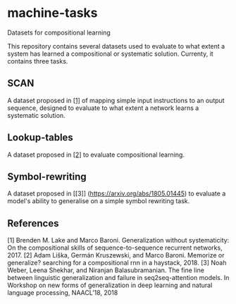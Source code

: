 # machine-tasks
Datasets for compositional learning

This repository contains several datasets used to evaluate to what extent a system has learned a compositional or systematic solution. Currenty, it contains three tasks.

## SCAN

A dataset proposed in [[1]](https://arxiv.org/abs/1711.00350) of mapping simple input instructions to an output sequence, designed to evaluate to what extent a network learns a systematic solution.

## Lookup-tables

A dataset proposed in [[2]](https://arxiv.org/abs/1802.06467) to evaluate compositional learning.

## Symbol-rewriting

A dataset proposed in [[3]] (https://arxiv.org/abs/1805.01445) to evaluate a model's ability to generalise on a simple symbol rewriting task.

## References
\[1\] Brenden M. Lake and Marco Baroni. Generalization without systematicity: On the compositional skills of sequence-to-sequence recurrent networks, 2017.
\[2\] Adam Liška, Germán Kruszewski, and Marco Baroni. Memorize or generalize? searching for a
compositional rnn in a haystack, 2018.
\[3\] Noah Weber, Leena Shekhar, and Niranjan Balasubramanian. The fine line between linguistic
generalization and failure in seq2seq-attention models. In Workshop on new forms of generalization
in deep learning and natural language processing, NAACL’18, 2018
